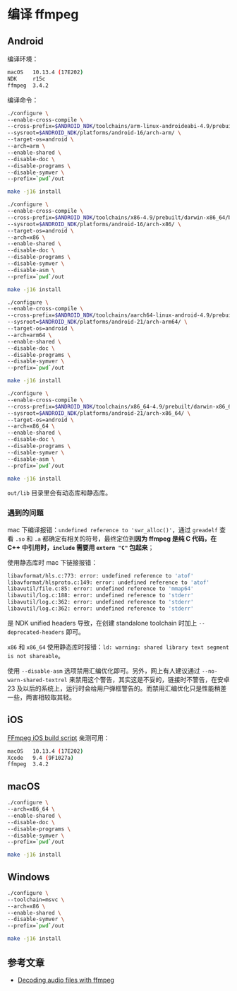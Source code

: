 # 编译 ffmpeg

## Android

编译环境：

``` bash
macOS   10.13.4 (17E202)
NDK     r15c
ffmpeg  3.4.2
```

编译命令：

``` bash
./configure \
--enable-cross-compile \
--cross-prefix=$ANDROID_NDK/toolchains/arm-linux-androideabi-4.9/prebuilt/darwin-x86_64/bin/arm-linux-androideabi- \
--sysroot=$ANDROID_NDK/platforms/android-16/arch-arm/ \
--target-os=android \
--arch=arm \
--enable-shared \
--disable-doc \
--disable-programs \
--disable-symver \
--prefix=`pwd`/out

make -j16 install

./configure \
--enable-cross-compile \
--cross-prefix=$ANDROID_NDK/toolchains/x86-4.9/prebuilt/darwin-x86_64/bin/i686-linux-android- \
--sysroot=$ANDROID_NDK/platforms/android-16/arch-x86/ \
--target-os=android \
--arch=x86 \
--enable-shared \
--disable-doc \
--disable-programs \
--disable-symver \
--disable-asm \
--prefix=`pwd`/out

make -j16 install

./configure \
--enable-cross-compile \
--cross-prefix=$ANDROID_NDK/toolchains/aarch64-linux-android-4.9/prebuilt/darwin-x86_64/bin/aarch64-linux-android- \
--sysroot=$ANDROID_NDK/platforms/android-21/arch-arm64/ \
--target-os=android \
--arch=arm64 \
--enable-shared \
--disable-doc \
--disable-programs \
--disable-symver \
--prefix=`pwd`/out

make -j16 install

./configure \
--enable-cross-compile \
--cross-prefix=$ANDROID_NDK/toolchains/x86_64-4.9/prebuilt/darwin-x86_64/bin/x86_64-linux-android- \
--sysroot=$ANDROID_NDK/platforms/android-21/arch-x86_64/ \
--target-os=android \
--arch=x86_64 \
--enable-shared \
--disable-doc \
--disable-programs \
--disable-symver \
--disable-asm \
--prefix=`pwd`/out

make -j16 install
```

`out/lib` 目录里会有动态库和静态库。

### 遇到的问题

mac 下编译报错：`undefined reference to 'swr_alloc()'`，通过 `greadelf` 查看 `.so` 和 `.a` 都确定有相关的符号，最终定位到**因为 ffmpeg 是纯 C 代码，在 C++ 中引用时，`include` 需要用 `extern "C"` 包起来**；

使用静态库时 mac 下链接报错：

``` bash
libavformat/hls.c:773: error: undefined reference to 'atof'
libavformat/hlsproto.c:149: error: undefined reference to 'atof'
libavutil/file.c:85: error: undefined reference to 'mmap64'
libavutil/log.c:188: error: undefined reference to 'stderr'
libavutil/log.c:362: error: undefined reference to 'stderr'
libavutil/log.c:362: error: undefined reference to 'stderr'
```

是 NDK unified headers 导致，在创建 standalone toolchain 时加上 `--deprecated-headers` 即可。

`x86` 和 `x86_64` 使用静态库时报错：`ld: warning: shared library text segment is not shareable`。

使用 `--disable-asm` 选项禁用汇编优化即可。另外，网上有人建议通过 `--no-warn-shared-textrel` 来禁用这个警告，其实这是不妥的，链接时不警告，在安卓 23 及以后的系统上，运行时会给用户弹框警告的。而禁用汇编优化只是性能稍差一些，两害相较取其轻。

## iOS

[FFmpeg iOS build script](https://github.com/kewlbear/FFmpeg-iOS-build-script) 亲测可用：

``` bash
macOS   10.13.4 (17E202)
Xcode   9.4 (9F1027a)
ffmpeg  3.4.2
```

## macOS

``` bash
./configure \
--arch=x86_64 \
--enable-shared \
--disable-doc \
--disable-programs \
--disable-symver \
--prefix=`pwd`/out

make -j16 install
```

## Windows

``` bash
./configure \
--toolchain=msvc \
--arch=x86 \
--enable-shared \
--disable-symver \
--prefix=`pwd`/out

make -j16 install
```

## 参考文章

+ [Decoding audio files with ffmpeg](https://www.targodan.de/post/decoding-audio-files-with-ffmpeg)

